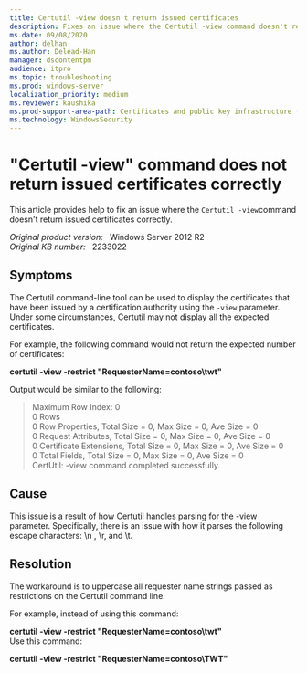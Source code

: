 ```yaml
---
title: Certutil -view doesn't return issued certificates
description: Fixes an issue where the Certutil -view command doesn't return issued certificates correctly.
ms.date: 09/08/2020
author: delhan
ms.author: Delead-Han
manager: dscontentpm
audience: itpro
ms.topic: troubleshooting
ms.prod: windows-server
localization_priority: medium
ms.reviewer: kaushika
ms.prod-support-area-path: Certificates and public key infrastructure (PKI)
ms.technology: WindowsSecurity
---
```

# "Certutil -view" command does not return issued certificates correctly

This article provides help to fix an issue where the `Certutil -view`command doesn't return issued certificates correctly.

_Original product version:_ &nbsp; Windows Server 2012 R2  
_Original KB number:_ &nbsp; 2233022

## Symptoms

The Certutil command-line tool can be used to display the certificates that have been issued by a certification authority using the `-view` parameter. Under some circumstances, Certutil may not display all the expected certificates. 

For example, the following command would not return the expected number of certificates:

**certutil -view -restrict "RequesterName=contoso\twt"**  

Output would be similar to the following:

> Maximum Row Index: 0  
0 Rows  
0 Row Properties, Total Size = 0, Max Size = 0, Ave Size = 0  
0 Request Attributes, Total Size = 0, Max Size = 0, Ave Size = 0  
0 Certificate Extensions, Total Size = 0, Max Size = 0, Ave Size = 0  
0 Total Fields, Total Size = 0, Max Size = 0, Ave Size = 0  
CertUtil: -view command completed successfully.

## Cause

This issue is a result of how Certutil handles parsing for the -view parameter. Specifically, there is an issue with how it parses the following escape characters: \n , \r, and \t.

## Resolution

The workaround is to uppercase all requester name strings passed as restrictions on the Certutil command line.

For example, instead of using this command:

**certutil -view -restrict "RequesterName=contoso\twt"**  
Use this command:

**certutil -view -restrict "RequesterName=contoso\TWT"**
